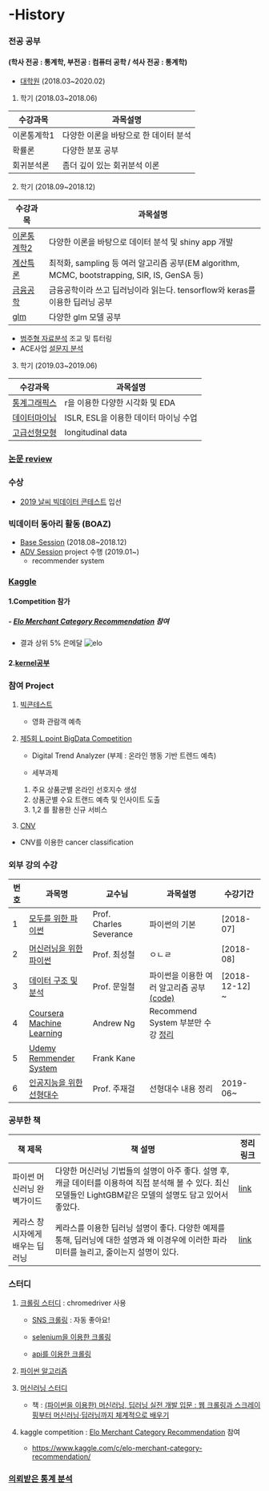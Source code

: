 # -History


### 전공 공부
#### (학사 전공 : 통계학, 부전공 : 컴퓨터 공학 /  석사 전공 : 통계학)
  
 * [대학원](https://github.com/miniii222/study_in_graduate) (2018.03~2020.02)
  
1. 학기 (2018.03~2018.06)

수강과목 | 과목설명 
---- | ---- 
이론통계학1 | 다양한 이론을 바탕으로 한 데이터 분석
확률론 | 다양한 분포 공부
회귀분석론 | 좀더 깊이 있는 회귀분석 이론


2. 학기 (2018.09~2018.12)
  
수강과목 | 과목설명 
---- | ---- 
[이론통계학2](https://github.com/miniii222/study_in_graduate/tree/master/Thereotical_statistics2) | 다양한 이론을 바탕으로  데이터 분석 및 shiny app 개발
[계산특론](https://github.com/miniii222/study_in_graduate/tree/master/computational%20statistics) | 최적화, sampling 등 여러 알고리즘 공부(EM algorithm, MCMC, bootstrapping, SIR, IS, GenSA 등)
[금융공학](https://github.com/miniii222/study_in_graduate/tree/master/Financial%20Engineering) | 금융공학이라 쓰고 딥러닝이라 읽는다. tensorflow와 keras를 이용한 딥러닝 공부
[glm](https://github.com/miniii222/study_in_graduate/tree/master/glm) | 다양한 glm 모델 공부

* [범주형 자료분석](https://github.com/miniii222/study_in_graduate/tree/master/Categorical%20Analysis)
조교 및 튜터링
* ACE사업 [설문지 분석](https://github.com/miniii222/study_in_graduate/tree/master/etc)

3. 학기 (2019.03~2019.06)
  
수강과목 | 과목설명 
---- | ---- 
[통계그래픽스](https://github.com/miniii222/study_in_graduate/tree/master/Statistical_Graphics) | r을 이용한 다양한 시각화 및 EDA
[데이터마이닝](https://github.com/miniii222/study_in_graduate/tree/master/Datamining) | ISLR, ESL을 이용한 데이터 마이닝 수업
[고급선형모형](https://github.com/miniii222/study_in_graduate/tree/master/Advanced_linear_models) | longitudinal data 

### [논문 review](https://github.com/miniii222/papers-summary)

### 수상
- [2019 날씨 빅데이터 콘테스트](https://bd.kma.go.kr/contest/) 입선
### 빅데이터 동아리 활동 (BOAZ)
  * [Base Session](https://github.com/miniii222/BOAZ_session) (2018.08~2018.12)
  * [ADV Session](https://github.com/miniii222/BOAZ_adv_project) project 수행 (2019.01~)
    - recommender system

### [Kaggle](https://www.kaggle.com/)
#### 1.Competition 참가
##### - [Elo Merchant Category Recommendation](https://github.com/miniii222/kaggle/tree/master/Elo_Merchant_Category_Recommendation) 참여
- 결과 상위 5% 은메달
![](https://github.com/miniii222/kaggle_competition/blob/master/Elo_Merchant_Category_Recommendation/ranking.JPG "elo")

#### 2.[kernel공부](https://github.com/miniii222/Kaggle_kernel)



### 참여 Project

1. [빅콘테스트](https://github.com/miniii222/2018_BigContest)
  
    * 영화 관람객 예측

2. [제5회 L.point BigData Competition](https://github.com/miniii222/5th_L.point_bigdata_competiton)

    * Digital Trend Analyzer (부제 : 온라인 행동 기반 트렌드 예측)
    
    * 세부과제    
     1. 주요 상품군별 온라인 선호지수 생성
     2. 상품군별 수요 트랜드 예측 및 인사이트 도출
     3. 1,2 를 활용한 신규 서비스 
     
3. [CNV](https://github.com/miniii222/CNV)
- CNV를 이용한 cancer classification
    
### 외부 강의 수강 
번호|과목명|교수님|과목설명|수강기간 
----|----|----|----|---- 
1|[모두를 위한 파이썬](https://www.edwith.org/pythonforeverybody)| Prof. Charles Severance | 파이썬의 기본 |[2018-07]
2|[머신러닝을 위한 파이썬](https://www.edwith.org/aipython)| Prof. 최성철 | ㅇㄴㄹ | [2018-08] 
3|[데이터 구조 및 분석](https://www.edwith.org/datastructure-2018F/joinLectures/18542) | Prof. 문일철 | 파이썬을 이용한 여러 알고리즘 공부 [(code)](https://github.com/miniii222/Algorithm_Study/tree/master/%5BKOOC%5D%20%EB%8D%B0%EC%9D%B4%ED%84%B0%20%EA%B5%AC%EC%A1%B0%20%EB%B0%8F%20%EB%B6%84%EC%84%9D) | [2018-12-12] ~ 
4|[Coursera Machine Learning](https://www.coursera.org/learn/machine-learning/home/welcome)|Andrew Ng|Recommend System 부분만 수강 [정리](https://github.com/miniii222/Coursera/tree/master/Machine_Learning_Andrew_Ng/Recommender%20System)
5|[Udemy Remmender System](https://www.udemy.com/building-recommender-systems-with-machine-learning-and-ai/)|Frank Kane|
6|[인공지능을 위한 선형대수](https://www.edwith.org/linearalgebra4ai/joinLectures/14072)|Prof. 주재걸| 선형대수 내용 정리|2019-06~


### 공부한 책
책 제목|책 설명|정리 링크
----|----|----
파이썬 머신러닝 완벽가이드 | 다양한 머신러닝 기법들의 설명이 아주 좋다. 설명 후, 캐글 데이터를 이용하여 직접 분석해 볼 수 있다. 최신 모델들인 LightGBM같은 모델의 설명도 담고 있어서 좋았다. | [link](https://github.com/miniii222/MachineLearning_Guide)
케라스 창시자에게 배우는 딥러닝 | 케라스를 이용한 딥러닝 설명이 좋다. 다양한 예제를 통해, 딥러닝에 대한 설명과 왜 이경우에 이러한 파라미터를 늘리고, 줄이는지 설명이 있다. | [link](https://github.com/miniii222/Keras_Deeplearning)



### 스터디
  
  1. [크롤링 스터디](https://github.com/miniii222/Crawling_Study) : chromedriver 사용
  
      * [SNS 크롤링](https://github.com/miniii222/Crawling_Study/blob/master/instagram_like.ipynb) : 자동 좋아요!
      
      * [selenium을 이용한 크롤링](https://github.com/miniii222/Crawling_Study/blob/master/various_functions_in_selenium.ipynb)
      
      * [api를 이용한 크롤링](https://github.com/miniii222/Crawling_Study/blob/master/%EA%B3%B5%EA%B3%B5%EB%8D%B0%EC%9D%B4%ED%84%B0%20%ED%81%AC%EB%A1%A4%EB%A7%81%20using%20API.ipynb)
    
  
  2. [파이썬 알고리즘](https://github.com/miniii222/Algorithm_Study)


  3. [머신러닝 스터디](https://github.com/miniii222/Machine_Learning/tree/master/Machine_Learning_Study) 
  
      * 책 : [(파이썬을 이용한) 머신러닝, 딥러닝 실전 개발 입문 : 웹 크롤링과 스크레이핑부터 머신러닝·딥러닝까지 체계적으로 배우기 ](http://wikibook.co.kr/python-machine-learning/)
      
  4. kaggle competition : [Elo Merchant Category Recommendation](https://github.com/miniii222/kaggle/tree/master/Elo_Merchant_Category_Recommendation) 참여

      * https://www.kaggle.com/c/elo-merchant-category-recommendation/
      
      
### [의뢰받은 통계 분석](https://github.com/miniii222/request_analysis)

